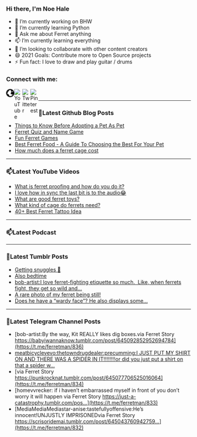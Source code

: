 ### Hi there, I'm Noe Hale

- 🔭 I’m currently working on BHW
- 🌱 I’m currently learning Python
- 💬 Ask me about Ferret anything
- 📫 I’m currently learning everything
- 🔭 I’m looking to collaborate with other content creators
- 😄 2021 Goals: Contribute more to Open Source projects
- ⚡ Fun fact: I love to draw and play guitar / drums

### Connect with me:

[<img align="left" alt="ferretvoice.com" width="22px" src="https://raw.githubusercontent.com/iconic/open-iconic/master/svg/globe.svg" />](https://ferretvoice.com)
[<img align="left" alt="YouTube" width="22px" src="https://cdn.jsdelivr.net/npm/simple-icons@v3/icons/youtube.svg" />](https://www.youtube.com/channel/UCk665XTfaMLVwFVWUmgnDiw)
[<img align="left" alt="Twitter" width="22px" src="https://cdn.jsdelivr.net/npm/simple-icons@v3/icons/twitter.svg" />](https://twitter.com/voiceferret)
[<img align="left" alt="Pinterest" width="22px" src="https://cdn.jsdelivr.net/npm/simple-icons@v3/icons/pinterest.svg" />](https://www.pinterest.com/voiceferret/)

<br />

---
### 🔭Latest Github Blog Posts
<!-- GITHUB:START -->
- [Things to Know Before Adopting a Pet As Pet](http://noehale.github.io/things-to-know-before-adopting-a-pet-as-pet/)
- [Ferret Quiz and Name Game](http://noehale.github.io/ferret-quiz/)
- [Fun Ferret Games](http://noehale.github.io/fun-ferret-games/)
- [Best Ferret Food - A Guide To Choosing the Best For Your Pet](http://noehale.github.io/best-ferret-food/)
- [How much does a ferret cage cost](http://noehale.github.io/how-much-does-a-ferret-cage-cost/)
<!-- GITHUB:END -->
---
### 📫Latest YouTube Videos

<!-- YOUTUBE:START -->
- [What is ferret proofing and how do you do it?](https://www.youtube.com/watch?v=81Syh_DJBQQ)
- [I love how in sync the last bit is to the audio😂](https://www.youtube.com/watch?v=WHBeGHwSlGY)
- [What are good ferret toys?](https://www.youtube.com/watch?v=tPxRilBzc0s)
- [What kind of cage do ferrets need?](https://www.youtube.com/watch?v=xzz6hC3sR5A)
- [40+ Best Ferret Tattoo Idea](https://www.youtube.com/watch?v=KIKqduR6Xcs)
<!-- YOUTUBE:END -->

---
### 📫Latest Podcast

<!-- PODCAST:START -->
<!-- PODCAST:END -->
---
### 📝Latest Tumblr Posts

<!-- TUMBLR:START -->
- [Getting snuggles 🥰](https://come-forth-into-the-light.tumblr.com/post/645085263720251392)
- [Also bedtime](https://come-forth-into-the-light.tumblr.com/post/645040103346044928)
- [bob-artist:I love ferret-fighting etiquette so much.  Like, when ferrets fight, they get so wild and...](https://come-forth-into-the-light.tumblr.com/post/645017381587058688)
- [A rare photo of my ferret being still!](https://come-forth-into-the-light.tumblr.com/post/644994691243360256)
- [Does he have a “wardy face”? He also displays some...](https://come-forth-into-the-light.tumblr.com/post/644949421085310976)
<!-- TUMBLR:END -->
---
### 📝Latest Telegram Channel Posts

<!-- TELEGRAM:START -->
- [bob-artist:By the way, Kit REALLY likes dig boxes.via Ferret Story https://babyiwannaknow.tumblr.com/post/645092852952694784](https://t.me/ferretman/836)
- [meatbicyclevevo:thetowndrugdealer:precumming:I JUST PUT MY SHIRT ON AND THERE WAS A SPIDER IN IT!!!!!!!!or did you just put a shirt on that a spider w...](https://t.me/ferretman/835)
- [via Ferret Story https://punkrocknat.tumblr.com/post/645077706525016064](https://t.me/ferretman/834)
- [homevvrecker: if i haven’t embarrassed myself in front of you don’t worry it will happen via Ferret Story https://just-a-catastrophy.tumblr.com/pos...](https://t.me/ferretman/833)
- [MediaMediaMediastar-anise:tastefullyoffensive:He’s innocent!UNJUSTLY IMPRISONEDvia Ferret Story https://scrisoridemai.tumblr.com/post/645043760942759...](https://t.me/ferretman/832)
<!-- TELEGRAM:END -->
